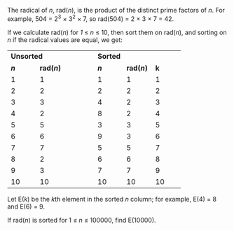 <p>The radical of <i>n</i>, rad(<i>n</i>), is the product of the distinct prime factors of <i>n</i>. For example, 504 = 2<sup>3</sup> × 3<sup>2</sup> × 7, so rad(504) = 2 × 3 × 7 = 42.</p>
<p>If we calculate rad(<i>n</i>) for <i>1</i> ≤ <i>n</i> ≤ 10, then sort them on rad(<i>n</i>), and sorting on <i>n</i> if the radical values are equal, we get:</p>
<table cellpadding="2" cellspacing="0" border="0" align="center"><tr><td colspan="2"><div class="center"><b>Unsorted</b></div></td>
<td> </td>
<td colspan="3"><div class="center"><b>Sorted</b></div></td>
</tr><tr><td><div class="center"><img src="images/spacer.gif" width="50" height="1" alt="" /><br /><b><i>n</i></b></div></td>
<td><div class="center"><img src="images/spacer.gif" width="50" height="1" alt="" /><br /><b>rad(<i>n</i>)</b></div></td>
<td><img src="images/spacer.gif" width="50" height="1" alt="" /><br /></td>
<td><div class="center"><img src="images/spacer.gif" width="50" height="1" alt="" /><br /><b><i>n</i></b></div></td>
<td><div class="center"><img src="images/spacer.gif" width="50" height="1" alt="" /><br /><b>rad(<i>n</i>)</b></div></td>
<td><div class="center"><img src="images/spacer.gif" width="50" height="1" alt="" /><br /><b>k</b></div></td>
</tr><tr><td><div class="center">1</div></td><td><div class="center">1</div></td>
<td> </td>
<td><div class="center">1</div></td><td><div class="center">1</div></td><td><div class="center">1</div></td>
</tr><tr><td><div class="center">2</div></td><td><div class="center">2</div></td>
<td> </td>
<td><div class="center">2</div></td><td><div class="center">2</div></td><td><div class="center">2</div></td>
</tr><tr><td><div class="center">3</div></td><td><div class="center">3</div></td>
<td> </td>
<td><div class="center">4</div></td><td><div class="center">2</div></td><td><div class="center">3</div></td>
</tr><tr><td><div class="center">4</div></td><td><div class="center">2</div></td>
<td> </td>
<td><div class="center">8</div></td><td><div class="center">2</div></td><td><div class="center">4</div></td>
</tr><tr><td><div class="center">5</div></td><td><div class="center">5</div></td>
<td> </td>
<td><div class="center">3</div></td><td><div class="center">3</div></td><td><div class="center">5</div></td>
</tr><tr><td><div class="center">6</div></td><td><div class="center">6</div></td>
<td> </td>
<td><div class="center">9</div></td><td><div class="center">3</div></td><td><div class="center">6</div></td>
</tr><tr><td><div class="center">7</div></td><td><div class="center">7</div></td>
<td> </td>
<td><div class="center">5</div></td><td><div class="center">5</div></td><td><div class="center">7</div></td>
</tr><tr><td><div class="center">8</div></td><td><div class="center">2</div></td>
<td> </td>
<td><div class="center">6</div></td><td><div class="center">6</div></td><td><div class="center">8</div></td>
</tr><tr><td><div class="center">9</div></td><td><div class="center">3</div></td>
<td> </td>
<td><div class="center">7</div></td><td><div class="center">7</div></td><td><div class="center">9</div></td>
</tr><tr><td><div class="center">10</div></td><td><div class="center">10</div></td>
<td> </td>
<td><div class="center">10</div></td><td><div class="center">10</div></td><td><div class="center">10</div></td>
</tr></table><p>Let E(<i>k</i>) be the <i>k</i>th element in the sorted <i>n</i> column; for example, E(4) = 8 and E(6) = 9.</p>
<p>If rad(<i>n</i>) is sorted for 1 ≤ <i>n</i> ≤ 100000, find E(10000).</p>

